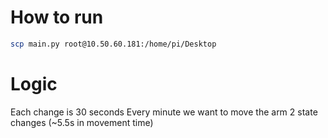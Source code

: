 # How to run
```bash
scp main.py root@10.50.60.181:/home/pi/Desktop
```

# Logic
Each change is 30 seconds
Every minute we want to move the arm 2 state changes (~5.5s in movement time)